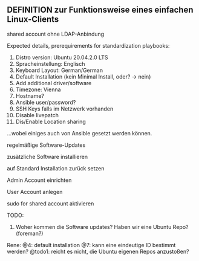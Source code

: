 ## DEFINITION zur Funktionsweise eines einfachen Linux-Clients

shared account ohne LDAP-Anbindung

Expected details, prerequirements for standardization playbooks: 
1. Distro version: Ubuntu 20.04.2.0 LTS
2. Spracheinstellung: Englisch 
3. Keyboard Layout: German/German 
4. Default Installation (kein Minimal Install, oder? -> nein) 
5. Add additional driver/software 
6. Timezone: Vienna 
7. Hostname? 
8. Ansible user/password?
9. SSH Keys falls im Netzwerk vorhanden
10. Disable livepatch 
11. Dis/Enable Location sharing

...wobei einiges auch von Ansible gesetzt werden können. 

regelmäßige Software-Updates

zusätzliche Software installieren

auf Standard Installation zurück setzen

Admin Account einrichten

User Account anlegen

sudo for shared account aktivieren


TODO:
1. Woher kommen die Software updates? Haben wir eine Ubuntu Repo? (foreman?) 

Rene:
@4: default installation
@7: kann eine eindeutige ID bestimmt werden?
@todo1: reicht es nicht, die Ubuntu eigenen Repos anzustoßen? 
